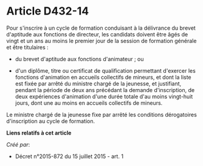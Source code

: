 # Article D432-14

Pour s'inscrire à un cycle de formation conduisant à la délivrance du brevet d'aptitude aux fonctions de directeur, les
candidats doivent être âgés de vingt et un ans au moins le premier jour de la session de formation générale et être
titulaires :

- du brevet d'aptitude aux fonctions d'animateur ; ou 

- d'un diplôme, titre ou certificat de qualification permettant d'exercer les fonctions d'animation en accueils collectifs de
mineurs, et dont la liste est fixée par arrêté du ministre chargé de la jeunesse, et justifiant, pendant la période de deux
ans précédant la demande d'inscription, de deux expériences d'animation d'une durée totale d'au moins vingt-huit jours, dont
une au moins en accueils collectifs de mineurs. 

Le ministre chargé de la jeunesse fixe par arrêté les conditions dérogatoires d'inscription au cycle de formation.

**Liens relatifs à cet article**

_Créé par_:

  - Décret n°2015-872 du 15 juillet 2015 - art. 1
